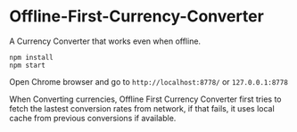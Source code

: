 # Offline-First-Currency-Converter
A Currency Converter that works even when offline.

```
npm install
npm start
```

Open Chrome browser and go to `http://localhost:8778/` or `127.0.0.1:8778`

When Converting currencies, Offline First Currency Converter first tries to fetch the lastest conversion rates 
from network, if that fails, it uses local cache from previous conversions if available.
